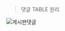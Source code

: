 > 댓글 TABLE 원리

![게시판댓글](https://user-images.githubusercontent.com/42050824/88608638-2cf6f580-d0bd-11ea-840d-8b1cd7119597.PNG)


